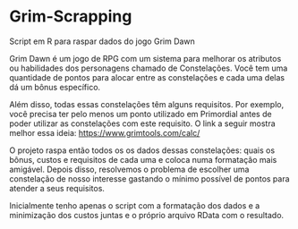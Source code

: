 # Grim-Scrapping
Script em R para raspar dados do jogo Grim Dawn

Grim Dawn é um jogo de RPG com um sistema para melhorar os atributos ou habilidades dos personagens chamado de Constelações. Você tem uma quantidade de pontos para alocar entre as constelações e cada uma delas dá um bônus específico. 

Além disso, todas essas constelações têm alguns requisitos. Por exemplo, você precisa ter pelo menos um ponto utilizado em Primordial antes de poder utilizar as constelações com este requisito. O link a seguir mostra melhor essa ideia: https://www.grimtools.com/calc/

O projeto raspa então todos os os dados dessas constelações: quais os bônus, custos e requisitos de cada uma e coloca numa formatação mais amigável. Depois disso, resolvemos o problema de escolher uma constelação de nosso interesse gastando o mínimo possível de pontos para atender a seus requisitos.

Inicialmente tenho apenas o script com a formatação dos dados e a minimização dos custos juntas e o próprio arquivo RData com o resultado.

